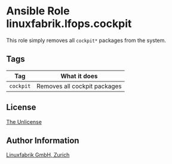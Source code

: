 # Ansible Role linuxfabrik.lfops.cockpit

This role simply removes all `cockpit*` packages from the system.


## Tags

| Tag       | What it does                 |
| ---       | ------------                 |
| `cockpit` | Removes all cockpit packages |


## License

[The Unlicense](https://unlicense.org/)


## Author Information

[Linuxfabrik GmbH, Zurich](https://www.linuxfabrik.ch)
